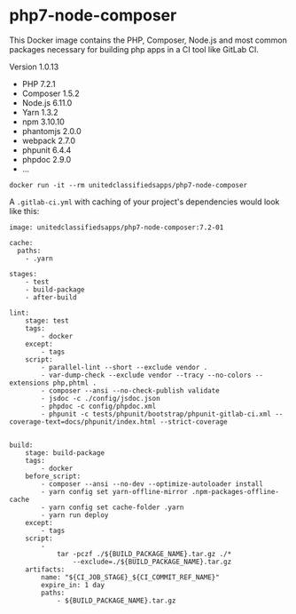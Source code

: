 # php7-node-composer
This Docker image contains the PHP, Composer, Node.js and most common packages necessary for building php apps in a CI tool like GitLab CI.

Version 1.0.13
* PHP 7.2.1
* Composer 1.5.2
* Node.js 6.11.0
* Yarn 1.3.2
* npm 3.10.10
* phantomjs 2.0.0
* webpack 2.7.0
* phpunit 6.4.4
* phpdoc 2.9.0
* ...

```
docker run -it --rm unitedclassifiedsapps/php7-node-composer
```

A `.gitlab-ci.yml` with caching of your project's dependencies would look like this:

```
image: unitedclassifiedsapps/php7-node-composer:7.2-01

cache:
  paths:
    - .yarn

stages:
    - test
    - build-package
    - after-build

lint:
    stage: test
    tags:
        - docker
    except:
        - tags
    script:
        - parallel-lint --short --exclude vendor .
        - var-dump-check --exclude vendor --tracy --no-colors --extensions php,phtml .
        - composer --ansi --no-check-publish validate
        - jsdoc -c ./config/jsdoc.json
        - phpdoc -c config/phpdoc.xml
        - phpunit -c tests/phpunit/bootstrap/phpunit-gitlab-ci.xml --coverage-text=docs/phpunit/index.html --strict-coverage


build:
    stage: build-package
    tags:
        - docker
    before_script:
        - composer --ansi --no-dev --optimize-autoloader install
        - yarn config set yarn-offline-mirror .npm-packages-offline-cache
        - yarn config set cache-folder .yarn
        - yarn run deploy
    except:
        - tags
    script:
        -
            tar -pczf ./${BUILD_PACKAGE_NAME}.tar.gz ./*
                --exclude=./${BUILD_PACKAGE_NAME}.tar.gz
    artifacts:
        name: "${CI_JOB_STAGE}_${CI_COMMIT_REF_NAME}"
        expire_in: 1 day
        paths:
            - ${BUILD_PACKAGE_NAME}.tar.gz


```